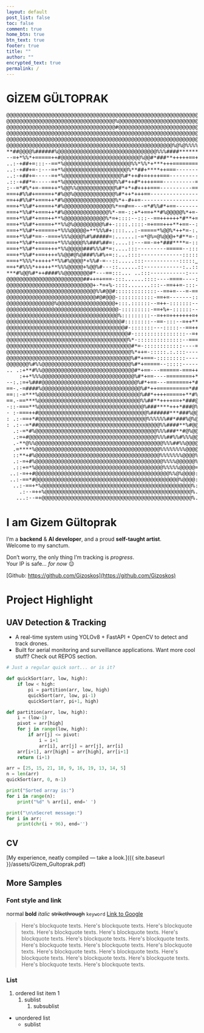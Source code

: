 ```yaml
---
layout: default
post_list: false
toc: false
comment: true
home_btn: true
btn_text: true
footer: true
title: ""
author: ""
encrypted_text: true
permalink: /
---
```


# GİZEM GÜLTOPRAK

<div class="ascii_art"><pre>
@@@@@@@@@@@@@@@@@@@@@@@@@@@@@@@@@@@@@@@@@@@@@@@@@@@@@@@@@@@@@@@@@@@@@@@@@@@@@@@@@@@@@@====@@@@@@@@@@@@@@@@@%%#+==+###-
@@@@@@@@@@@@@@@@@@@@@@@@@@@@@@@@@@%@@@@@@@@@@@@@@@@@@@@@@@@@@@@@@@@@@@@@@@@@@@%%@@@@@@@@@@@@@@@@@@@@@@@@%%##+-:..:=#@=
@@@@@@@@@@@@@@@@@@@@@@@@@@@@@@@@@@#@@@@@@@@@@@@@@@@@@@@@@@@@@@@@@@@@@@@@@@@@@@#%%@@@@@@@@@@@@@@@@@@@@%%%####=-...:+@@+
@@@@@@@@@@@@@@@@@@@@@@@@@@@@@@@@@@@@@@@@@@@@@@@@@@@@@@@@@@@@@@@@@@@@@@@@@@@@@@@@%@@@@@@@@@@@@@@@@@@@@%%%%@@@#*=-=+#@@+
@@@@@@@@@@@@@@@@@@@@@@@@@@@@@@@@@@@@@@@@@@@@@@@@@@@@@@@@@@@@@@@@@@@@@@@@@@@@@@@@@@@@@@@@@@@@@@@@@@@@@@@@@@@@@%*+++#%@=
@@@@@@@@@@@@@@@@@@@@@@@@@@@@@@@@@@@@@@@@@@@@@@@@@@@@%@%@%%%%%%@@@@@@@@@@@@@@@@@@@@@@@%%%%%%@@@@@@@%+=====++*##*++++*%=
**##@@@@%######%@@@@@@@@@@@@@@@@@@@@@@@@@@@@@@@%%%####********##%%@@@@@@@@@@@@@@@@@@+++===++*#%@%=.        .:=+====+*:
--=+*%%*+=====++#@@@@@@@@@@@@@@@@@@@@@@@@@%@@#*###**+++++==+++++++**#%%@@@@@@@@@@@@@=--::::-=*#%#:          .---=----.
..:-+##+=:::--==*%@@@@@@@@@@@@@@@@@@@@@%%*%%*+***+++=============+++++**#%@@@@@@@@@@+=-:..:-=*#--:          ::---::.. 
..:-+##+=-:---=+*%@@@@@@@@@@@@@@@@@@@@%**##+****++===-------===========++*#%%@@@@@@@==:...:-=*=:::.        ....::..   
..:-+##+=-----=+*%@@@@@@@@@@@@@@@@@@%#*++#+=++++===-----------===========++*##@@@@@@--::.::-=**::.:.      ....::::::: 
.::-+##*=-----=+*%@@@@@@@@@@@@@@@@%%#*++#*++++===----------================+##@@@@@@=-:::::-+*#=---+-:...:-::=+++====.
:--=*#%*+=-===++*%@@%%@@@@@@@@@@@@%#*+*+#++++===----------=================++#%%@@@@#::::--=+#%%%%###*++====+*#%#*+++:
===+#%%#+=====+*#%@@%@@@@@@@@@@@@@%#*++*+++==---------------================+*%%@@@@:::::--=+*%@@%%###*+++++*##%%#***:
==++#%%#*+===++*#%@@@@@@@@@@@@@@@@%*+-#++=---------------------------=-=====++#%@@@@:...::-=+*%@@%%%##***######%%#**#-
===+*%%#*+====+*#%@@@@@@@@@@@@@@@%*==#==---=*#%%#*+==---------------------===+*%@@@+:::::--=*#%@@@@%%%%%%%%######**##-
===+*%%#*+===++*#%@@@@@@@@@@@@@@%*-==-::+*+==+**#%@@@@@%*+=-----------========+%@@@%=---==+*#%@@@@@@%%%%@@%#####****#-
===+*%%#*+===++**%@@@@@@@@@@@@@%*=+::::--:::--==++++++*#**+=------==+*%@@@@@@%*#@@@%+====+*#%@@@@@@@@@@@@@%%%%%#****#-
===+*%%#*+====+**%%@%@@@@@@@@@%#+-::::.::::-=+===+++**+==--:::----=+#%%%%%%%%#%@@@@%=====+*#@@@@@@@@@@@@@@@@@@%##**##-
===+*%%#*+=====+*%%%@@@@@+**%%%#+::::...:-=====*%@@%*++*=-:..:---=+*####*###**+#@@@+-====+*#%@@@@@@@@@@@@@@@@@%##****:
===+*%%#*==--===+%%%@@@@%#%#####=:......:-=*@%=@%@@@+*#**=-:.:--==+#%@@@@%*#%#*%@@%:::::--=+**###%%%@@@@@@@@@%#*+====.
===+*%%#*+=====+*%%%@@@@%%###%##=:....::---==-=+*###****=-::::-==+*%@@@@@+%@@%**@@*.....::-==++*****#%@@@@@%%#*+=--:: 
===+*%%#*+===+++*%%@@@@@###%%%#*=:....:::---------=====--::::::-=++*##%@#%#%@**#%@+::::::-==++****++*#%@@@@@%*+=-.. . 
===+*%%#*+==++++%%@@#@%@###%%#%+=::...::::-------------:::::::--=++++****+*+=+%@@@#=======++**###****#%@@@@@%*+-:.    
===+*%%%*+++++**%%#%@@@@*+%%#-=--::.....:::-----------:::::<u> [<a href="{{site.url}}{{site.baseurl}}">404</a>] </u>=+++++++++====#**########***##%%%%###%@@@@@@%#*=-:.   
==+*#%%%*+++++**%%%@@@@@+%@@%#---::......::------------:..:::----=++===++=====*#***##%#%%%###%@%%####%%%@@@@%#*++==--.
***#%@@%#*++####%%@@@@@@@@#*---==:::... ..:::-----------:---:::::--=+=========#%######%%%%%%%%%%####%%%%%%%%%**+=---- 
@@@@@@@@@@@@@@@@@@@@@@@@##++=+===-:::......::::----====----::::::--=++========#@@@%%%%%%%%%##%%####%@@@@%%%%#*++==--: 
@@@@@@@@@@@@@@@@@@@@@@@@@@@+-*=+%-::::.......:::--==++=-:::-==---=+*+++=======%@@@@@@@@%########*+**************++=-- 
@@@@@@@@@@@@@@@@@@@@@@@@@@@@%%#@@#:::::::::::::--==+=---=-==--==+#%*+*++====++%%%%%%%%%#*++*###*+=--:::::---=++++==-- 
@@@@@@@@@@@@@@@@@@@@@@@@@@@@#@#@@@-:::::::::::-==+=-------:::-+==++++++++=+++%@%%%#%%##*+=++*#%#*=-::...:::::=++*+===.
@@@@@@@@@@@@@@@%@@@@@@@@@@@@@@@@@@+:::.::::::--=++-:::::::---====+++++*++++*%@@@@%%####**+**#%@@%#*++=---:.:..=*#***+:
@@@@@@@@@@@@@@@@@@@@@@@@@@@@@@@@@@@-:::::::::-==+%+-::::::---=====+++**+++*@@@@@@@@%%%%%###%%@@@@%%#*+====::::=++++++:
@@@@@@@@@@@@@@@@@@@@@@@@@@@@@@@@@@@%:::::::::--=++=+++++++=+++*#####%*+++*@@@@@@@@@@%%###**########*++===+++++++=====.
@@@@@@@@@@@@@@@@@@@@@@@@@@@@@@@@@@@@#::::::::--==-:::--=++**########**++*@@@@@@@@@@%%###****#######**++++******++++++:
@@@@@@@@@@@@@@@@@@@@@@@@@@@@@@@@@@@@@#-:::::::---:::::--==+++++**##+*++*@@@@@@@@@@@@@@@@@@%%%%@@@@%%%%%%%%%@@%@%%%%@@=
@@@@@@@@@@@@@@@@@@@@@@@@@@@@@@@@@@@@@@#-::::::::::::::::--=+++**#*++++#@@@@@@@@@@@@@@@@@@@@@@@@@@@@@@@@@@@@@@@@@@@@@@+
@@@@@@@@@@@@@@@@@@@@@@@@@@@@@@@@@@@@@@%*-::::::::::::::--===++++++++*@@@@@@@@@@@@@@@@@@@@@@@@@@@@@@@@@@@@@@@@@@@@@@@@+
@@@@@@@@@@@@@@@@@@@@@@@@@@@@@@@@@@@@@@@#*=-::::::::::::----=====+++*@@@@@@@@@@@@@@@@@@@@@@@@@@@@@@@@@@@@@@@@@@@@@@@@@*
@@@@@@@@@@@@@@@@@@@@@@@@@@@@@@@@@@@@@@@%*++=-:::::.:.:::-----===++@@@@@@@@@@@@@@@@@@@@@@@@@@@@@@@@@@@@@@@@@@@@@@@@@@@*
@@@@@@@@@@@@@@@@@@@@@@@@@@@@@@@@@@@@@@@%#*+===-:::::::::-----==+*@@@@@@@@@@@@@@@@@@@@@@@@@@@@@@@@@@@@@@@@@@@@@@@@@@@@*
@@@@@@@%#%%@@@@@@@@@@@@@@@@@@@@@@@@@@@@%#*+=====--:::::-----=++%@@@@@@@@@@@@@@@@@@@@@@@@@@@@@@@@@@@@@@@@@@@@@@@@@@@@@*
.. .:+**#%%@@@@@@@@@@@@@@@@@@@@@@@@@@@@@#*+==---======-===+++#@@@@@@@@@@@@@@@@@@@@@@@@@@@@@@@@@@@@@@@@@@@@@@@@@@@@@@@*
    :++*%%%@@@@@@@@@@@@@@@@@@@@@@@@@@@@@%#*+==----========+*%@@@@@@@@@@%@@@@@@@@@@@@@@@@@@@@@@@@@@@@@@@@@@@@@@@@@@@@@*
--:.:=+%###@@@@@@@@@@@@@@@@@@@@@@@@@@@@@@%#*+==---=======+*#%@@@@@@@@*****@@@@@@@@@@@@@@@@@@@@@@@@@@@@@@@@@@@@@@@@@@@*
==-.-=####%@@@@@@@@@@@@@@@@@@@@@@@@@@@@@@@%#*++==========*##@@@@@@@@+-+==+=*@@@@@@@@@@@@@@@@@@@@@@@@@@@@@@@@@@@@@@@@@*
==::-=***%@@@@@@@@@@@@@@@@@@@@@@@@@@@@@@@@%##*++++=====+**#%@@@@@@@#==--=%%%%##@@@@@@@@@@@@@@@@@@@@@@@@@@@@@@@@@@@@@@*
==.-==***%@@@@@@@@@@@@@@@@@@@@@@@@@@@@@@@@%%##**++++==+*###@@@@@@@+-:-::=#######%@@@@@@@@@@@@@@@@@@@@@@@@@@@@@@@@@@@@*
-::-===**%@@@@@@@@@@@@@@@@@@@@@@@@@@@@@@@@@%###****+++*###@%@@@@@+--++===%#*****#@@@@@@%@*====+@@@@@@@@@@@@@@@@@@@@@@+
- :-===++#@@@@@@@@@@@@@@@@@@@@@@@@@@@@@@@@@@%######***###%@@@@@@%::=*=--=#*+#*+*%@@%#@*+=+*+++++*%@%%%%%%%%%%%%%%%%%%=
: .:-==+*#@@@@@@@@@@@@@@@@@@@@@@@@@@@@@@@@@@%%%%%%##*###%@%@@@@@-::=*=---#**#*+*%@+=++==+#*+++=====+#%%%%%%%%%%%%%%%%-
: .:--=*##@@@@@@@@@@@@@@@@@@@@@@@@@@@@@@@@@@@@@@%%####**%#@@@@@*-::++-::-**+*#*+=-:.--++##===----=====*%@@@@@@@@@@@@@=
  .:-=*#%@@@@@@@@@@@@@@@@@@@@@@@@@@@@@@@@@@@@@@%%%###**#@%@@@@==-:-+=:::-*+=+*+-::..::-##-----====---===+%@@@@@@@@@@@=
  .:=+#@@@@@@@@@@@@@@@@@@@@@@@@@@@@@@@@@@@@@@@@%%%##%%#%%%@@@+.=---=-:.::++==++-:...::*#-----++=--==+=====#@@@@@@@@@@=
  .-**@%%@@@@@@@@@@@@@@@@@@@@@@@@@@@@@@@@@@@@@@@@%%%##%%@@@@@::=:--=-:.::====+=-:.  .=*::::+*=---==-::::-===%@@@@@@@@=
  .=****%@@@@@@@@@@@@@@@@@@@@@@@@@@@@@@@@@@@@@@@%%%%%%%%@@@@:::=--:-:.:::======-..  .+:.::+=-:-:-:::::::--===%@@@@@@@+
  ::**+#%@@@@@@@@@@@@@@@@@@@@@@@@@@@@@@@@@@@@@@@%%%%%%%@@@@%:::-=:::...::======:.   ::...:=-::...:--::::--====%@@@@@@+
  .:-=+#%@@@@@@@@@@@@@@@@@@@@@@@@@@@@@@@@@@@@@@@@%%%%@@@@@@%:::-+::::...:==+=--     .   :==:..  --::.:::::::---+@@@@@+
  .::+=*%@@@@@@@@@@@@@@@@@@@@@@@@@@@@@@@@@@@@@@@@%%%%%@@@@@=:::-+.:::...:=++=-.     ..  :=-.   --:.......::::---=+@@@=
 ..:-=++#@@@@@@@@@@@@@@@@@@@@@@@@@@@@@@@@@@@@@@@@@@%%@%@@@@:::--=..::...:=++=.     .::  --.   ::.    . .:------==++#@=
 ..:-==*#@@@@@@@@@@@@@@@@@@@@@@@@@@@@@@@@@@@@@@@@@@@@@%@@@@:--::=:.::...:+++:      --. .-.    :.    ..::::::--=+++++*-
  ..:-==+*%@@@@@@@@@@@@@@@@@@@@@@@@@@@@@@@@@@@@@@@@@@@@@@@%::-::=..::...:++:      .=-. ::    :.    .....:--=+==-----*-
    .:--=++%@@@@@@@@@@@@@@@@@@@@@@@@@@@@@@@@@@@@@@@@@@@@@@%..::-::......:+-       -=:  :     :    ....::-::::::-----+-
   ...:--=+@@@@@@@@@@@@@@@@@@@@@@@@@@@@@@@@@@@@@@@@@@@@@@@%...::::......:-.       ==: ..    :     ...:...:::----===--:
</pre></div>

# I am Gizem Gültoprak

I’m a **backend** & **AI developer**, and a proud **self-taught artist**.  
Welcome to my sanctum.

Don’t worry, the only thing I’m tracking is _progress_.  
Your IP is safe… _for now_ 😌

[Github: https://github.com/Gizoskos](https://github.com/Gizoskos)

# Project Highlight

## UAV Detection & Tracking

- A real-time system using YOLOv8 + FastAPI + OpenCV to detect and track drones.
- Built for aerial monitoring and surveillance applications.
  Want more cool stuff? Check out REPOS section.

```python
# Just a regular quick sort... or is it?

def quickSort(arr, low, high):
    if low < high:
        pi = partition(arr, low, high)
        quickSort(arr, low, pi-1)
        quickSort(arr, pi+1, high)

def partition(arr, low, high):
    i = (low-1)
    pivot = arr[high]
    for j in range(low, high):
        if arr[j] <= pivot:
            i = i+1
            arr[i], arr[j] = arr[j], arr[i]
    arr[i+1], arr[high] = arr[high], arr[i+1]
    return (i+1)

arr = [25, 15, 21, 18, 9, 16, 19, 13, 14, 5]
n = len(arr)
quickSort(arr, 0, n-1)

print("Sorted array is:")
for i in range(n):
    print("%d" % arr[i], end=' ')

print("\n\nSecret message:")
for i in arr:
    print(chr(i + 96), end='')

```

## CV

[My experience, neatly compiled — take a look.]({{ site.baseurl }}/assets/Gizem_Gultoprak.pdf)

## More Samples

### Font style and link

normal **bold** _italic_ ~~strikethrough~~ `keyword` [Link to Google](www.google.com)

> Here's blockquote texts. Here's blockquote texts. Here's blockquote texts. Here's blockquote texts. Here's blockquote texts. Here's blockquote texts. Here's blockquote texts. Here's blockquote texts. Here's blockquote texts. Here's blockquote texts. Here's blockquote texts. Here's blockquote texts. Here's blockquote texts. Here's blockquote texts. Here's blockquote texts. Here's blockquote texts. Here's blockquote texts. Here's blockquote texts.

### List

1. ordered list item 1
   1. sublist
      1. subsublist

- unordered list
  - sublist

```

```
